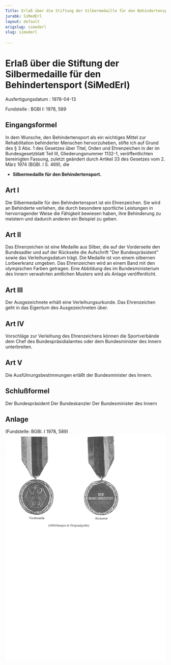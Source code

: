 ```yaml
---
Title: Erlaß über die Stiftung der Silbermedaille für den Behindertensport
jurabk: SiMedErl
layout: default
origslug: simederl
slug: simederl

---
```


# Erlaß über die Stiftung der Silbermedaille für den Behindertensport (SiMedErl)

Ausfertigungsdatum
:   1978-04-13

Fundstelle
:   BGBl I: 1978, 589



## Eingangsformel

In dem Wunsche, den Behindertensport als ein wichtiges Mittel zur Rehabilitation behinderter Menschen hervorzuheben, stifte ich auf Grund des § 3 Abs. 1 des Gesetzes über Titel, Orden und Ehrenzeichen in der im Bundesgesetzblatt Teil III, Gliederungsnummer 1132-1, veröffentlichten bereinigten Fassung, zuletzt geändert durch Artikel 33 des Gesetzes vom 2. März 1974 (BGBl. I S. 469), die

*   **Silbermedaille für den Behindertensport.**





## Art I

Die Silbermedaille für den Behindertensport ist ein Ehrenzeichen. Sie wird an Behinderte verliehen, die durch besondere sportliche Leistungen in hervorragender Weise die Fähigkeit bewiesen haben, ihre Behinderung zu meistern und dadurch anderen ein Beispiel zu geben.


## Art II

Das Ehrenzeichen ist eine Medaille aus Silber, die auf der Vorderseite den Bundesadler und auf der Rückseite die Aufschrift "Der Bundespräsident" sowie das Verleihungsdatum trägt. Die Medaille ist von einem silbernen Lorbeerkranz umgeben. Das Ehrenzeichen wird an einem Band mit den olympischen Farben getragen. Eine Abbildung des im Bundesministerium des Innern verwahrten amtlichen Musters wird als Anlage veröffentlicht.


## Art III

Der Ausgezeichnete erhält eine Verleihungsurkunde. Das Ehrenzeichen geht in das Eigentum des Ausgezeichneten über.


## Art IV

Vorschläge zur Verleihung des Ehrenzeichens können die Sportverbände dem Chef des Bundespräsidialamtes oder dem Bundesminister des Innern unterbreiten.


## Art V

Die Ausführungsbestimmungen erläßt der Bundesminister des Innern.


## Schlußformel

Der Bundespräsident
Der Bundeskanzler
Der Bundesminister des Innern


## Anlage

(Fundstelle: BGBl. I 1978, 589)
![bgbl1_1978_j0589_0010.jpg](bgbl1_1978_j0589_0010.jpg)
